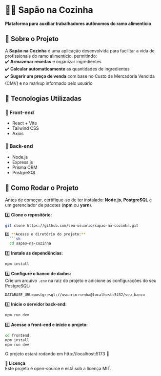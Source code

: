 # 🐸🍳 Sapão na Cozinha  

**Plataforma para auxiliar trabalhadores autônomos do ramo alimentício**  

## 📌 Sobre o Projeto  
A **Sapão na Cozinha** é uma aplicação desenvolvida para facilitar a vida de profissionais do ramo alimentício, permitindo:  
✔️ **Armazenar receitas** e organizar ingredientes  
✔️ **Calcular automaticamente** as quantidades de ingredientes  
✔️ **Sugerir um preço de venda** com base no Custo de Mercadoria Vendida (CMV) e no markup informado pelo usuário  

## 🚀 Tecnologias Utilizadas  
### 📌 Front-end  
- React + Vite  
- Tailwind CSS  
- Axios  

### 📌 Back-end  
- Node.js  
- Express.js  
- Prisma ORM  
- PostgreSQL  

## 🔧 Como Rodar o Projeto  
Antes de começar, certifique-se de ter instalado: **Node.js**, **PostgreSQL** e um gerenciador de pacotes (**npm** ou **yarn**).  

1️⃣ **Clone o repositório:**  
```sh
git clone https://github.com/seu-usuario/sapao-na-cozinha.git

2️⃣ **Acesse o diretório do projeto:**  
  ```sh
  cd sapao-na-cozinha
```

3️⃣ **Instale as dependências:**  
  ```sh
  npm install
```

4️⃣ **Configure o banco de dados:**  
  Crie um arquivo `.env` na raiz do projeto e adicione as configurações do seu PostgreSQL:
  ```env
  DATABASE_URL=postgresql://usuario:senha@localhost:5432/seu_banco
```

5️⃣ **Inicie o servidor back-end:**  
  ```sh
  npm run dev
```

6️⃣ **Acesse o front-end e inicie o projeto:**  
  ```sh
  cd frontend
  npm install
  npm run dev
```

O projeto estará rodando em http://localhost:5173 🚀

**📜 Licença**  
Este projeto é open-source e está sob a licença MIT.
 
